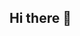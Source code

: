 ## Hi there 👋

<!--
**Silasabiii/Silasabiii** is a ✨ _special_ ✨ repository because its `README.md` (this file) appears on your GitHub profile.

- 🌱 I’m currently learning AI at the University in Landshut.
- 💬 Ask me about my interests and hobbies.
- 📫 How to reach me: silaschmiel@icloud.com
- 😄 Pronouns: he/him
- ⚡ Fun fact: 
-->
